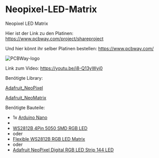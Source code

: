 # Neopixel-LED-Matrix
Neopixel LED Matrix

Hier ist der Link zu den Platinen: https://www.pcbway.com/project/shareproject

Und hier könnt ihr selber Platinen bestellen: https://www.pcbway.com/

![PCBWay-logo](https://github.com/user-attachments/assets/5b6cc847-74d0-4a24-8ab0-7abbea9422e1)


Link zum Video: https://youtu.be/i8-Q13yWyj0

Benötigte Library:

[Adafruit_NeoPixel](https://github.com/adafruit/Adafruit_NeoPixel)

[Adafruit_NeoMatrix](https://github.com/adafruit/Adafruit_NeoMatrix)





Benötigte Bauteile:
- 1x [Arduino Nano](https://funduinoshop.com/elektronische-module/sonstige/mikrocontroller/funduino-nano-r3-ch340-chip-ungeloetet)
- 
- [WS2812B 4Pin 5050 SMD RGB LED](https://funduinoshop.com/bauelemente/aktive-bauelemente/leds-und-leuchten/ws2812b-4pin-5050-smd-rgb-led)
- oder
- [Flexible WS2812B RGB LED Matrix](https://funduinoshop.com/bauelemente/aktive-bauelemente/leds-und-leuchten/flexible-ws2812b-rgb-led-matrix-mit-8-8-pixeln-10mm-pixelabstand)
- oder
- [Adafruit NeoPixel Digital RGB LED Strip 144 LED](https://www.adafruit.com/product/1507)
